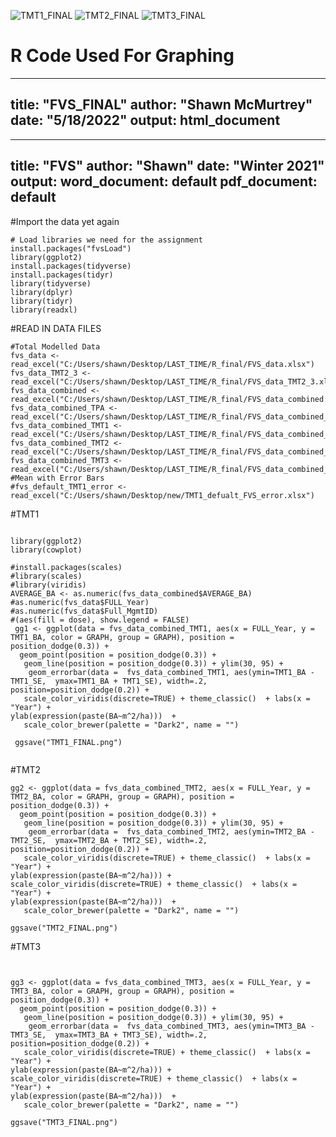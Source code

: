 ![TMT1_FINAL](https://user-images.githubusercontent.com/49656044/169206204-002614df-34d2-4d55-b7c4-52518a2ddf09.png)
![TMT2_FINAL](https://user-images.githubusercontent.com/49656044/169206207-08641ccf-c106-4c56-a2d5-7ccdf7e48edb.png)
![TMT3_FINAL](https://user-images.githubusercontent.com/49656044/169207484-2b0ab2f9-31d0-49f9-a8e9-a87e7e37aad4.png)

# R Code Used For Graphing

---
title: "FVS_FINAL"
author: "Shawn McMurtrey"
date: "5/18/2022"
output: html_document
---

---
title: "FVS"
author: "Shawn"
date: "Winter 2021"
output:
  word_document: default
  pdf_document: default
---
#Import the data yet again
```{r include=FALSE}
# Load libraries we need for the assignment
install.packages("fvsLoad")
library(ggplot2)
install.packages(tidyverse)
install.packages(tidyr)
library(tidyverse)
library(dplyr)
library(tidyr)
library(readxl)

```

#READ IN DATA FILES
```{r}
#Total Modelled Data
fvs_data <- read_excel("C:/Users/shawn/Desktop/LAST_TIME/R_final/FVS_data.xlsx")
fvs_data_TMT2_3 <- read_excel("C:/Users/shawn/Desktop/LAST_TIME/R_final/FVS_data_TMT2_3.xlsx")
fvs_data_combined <- read_excel("C:/Users/shawn/Desktop/LAST_TIME/R_final/FVS_data_combined.xlsx")
fvs_data_combined_TPA <- read_excel("C:/Users/shawn/Desktop/LAST_TIME/R_final/FVS_data_combined_TPA.xlsx")
fvs_data_combined_TMT1 <- read_excel("C:/Users/shawn/Desktop/LAST_TIME/R_final/FVS_data_combined_TMT1_FINAL.xlsx")
fvs_data_combined_TMT2 <- read_excel("C:/Users/shawn/Desktop/LAST_TIME/R_final/FVS_data_combined_TMT2_FINAL.xlsx")
fvs_data_combined_TMT3 <- read_excel("C:/Users/shawn/Desktop/LAST_TIME/R_final/FVS_data_combined_TMT3_FINAL.xlsx")
#Mean with Error Bars
#fvs_default_TMT1_error <- read_excel("C:/Users/shawn/Desktop/new/TMT1_defualt_FVS_error.xlsx")
```




#TMT1
```{r}

library(ggplot2)
library(cowplot)

#install.packages(scales)
#library(scales)
#library(viridis)
AVERAGE_BA <- as.numeric(fvs_data_combined$AVERAGE_BA)
#as.numeric(fvs_data$FULL_Year)
#as.numeric(fvs_data$Full_MgmtID)
#(aes(fill = dose), show.legend = FALSE)
 gg1 <- ggplot(data = fvs_data_combined_TMT1, aes(x = FULL_Year, y = TMT1_BA, color = GRAPH, group = GRAPH), position = position_dodge(0.3)) +  
  geom_point(position = position_dodge(0.3)) +    
   geom_line(position = position_dodge(0.3)) + ylim(30, 95) +
    geom_errorbar(data =  fvs_data_combined_TMT1, aes(ymin=TMT1_BA - TMT1_SE,  ymax=TMT1_BA + TMT1_SE), width=.2, position=position_dodge(0.2)) + 
   scale_color_viridis(discrete=TRUE) + theme_classic()  + labs(x = "Year") +  
ylab(expression(paste(BA~m^2/ha)))  +
   scale_color_brewer(palette = "Dark2", name = "") 

 ggsave("TMT1_FINAL.png")
 

```
#TMT2
```{r}
gg2 <- ggplot(data = fvs_data_combined_TMT2, aes(x = FULL_Year, y = TMT2_BA, color = GRAPH, group = GRAPH), position = position_dodge(0.3)) +  
  geom_point(position = position_dodge(0.3)) +    
   geom_line(position = position_dodge(0.3)) + ylim(30, 95) +
    geom_errorbar(data =  fvs_data_combined_TMT2, aes(ymin=TMT2_BA - TMT2_SE,  ymax=TMT2_BA + TMT2_SE), width=.2, position=position_dodge(0.2)) + 
   scale_color_viridis(discrete=TRUE) + theme_classic()  + labs(x = "Year") +  
ylab(expression(paste(BA~m^2/ha))) +
scale_color_viridis(discrete=TRUE) + theme_classic()  + labs(x = "Year") +  
ylab(expression(paste(BA~m^2/ha)))  +
   scale_color_brewer(palette = "Dark2", name = "") 

ggsave("TMT2_FINAL.png")

```

#TMT3
```{r}

 
gg3 <- ggplot(data = fvs_data_combined_TMT3, aes(x = FULL_Year, y = TMT3_BA, color = GRAPH, group = GRAPH), position = position_dodge(0.3)) + 
  geom_point(position = position_dodge(0.3)) +    
   geom_line(position = position_dodge(0.3)) + ylim(30, 95) +
    geom_errorbar(data =  fvs_data_combined_TMT3, aes(ymin=TMT3_BA - TMT3_SE,  ymax=TMT3_BA + TMT3_SE), width=.2, position=position_dodge(0.2)) + 
   scale_color_viridis(discrete=TRUE) + theme_classic()  + labs(x = "Year") +  
ylab(expression(paste(BA~m^2/ha))) +
scale_color_viridis(discrete=TRUE) + theme_classic()  + labs(x = "Year") +  
ylab(expression(paste(BA~m^2/ha)))  +
   scale_color_brewer(palette = "Dark2", name = "") 

ggsave("TMT3_FINAL.png")
```

